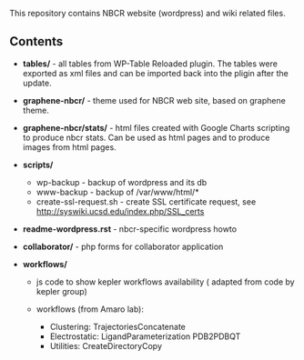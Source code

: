 This repository contains NBCR website (wordpress) and wiki
related  files.

Contents
---------

* **tables/** - all tables from WP-Table Reloaded plugin. 
The tables were exported as xml files and can be imported back into the pligin
after the update. 

* **graphene-nbcr/** - theme used for NBCR web site, based on graphene theme. 
  
* **graphene-nbcr/stats/** -  html files created with Google Charts scripting
to produce nbcr stats. Can be used as html pages and to produce images from html pages. 

* **scripts/** 
  - wp-backup - backup of wordpress and its db
  - www-backup - backup of /var/www/html/*
  - create-ssl-request.sh - create SSL certificate request, see http://syswiki.ucsd.edu/index.php/SSL_certs

* **readme-wordpress.rst** -  nbcr-specific wordpress howto

* **collaborator/** - php forms for collaborator application

* **workflows/** 
  - js code to show kepler workflows availability ( adapted from code by kepler group)
  - workflows (from Amaro lab):

    * Clustering: TrajectoriesConcatenate
    * Electrostatic: LigandParameterization  PDB2PDBQT
    * Utilities: CreateDirectoryCopy
 

